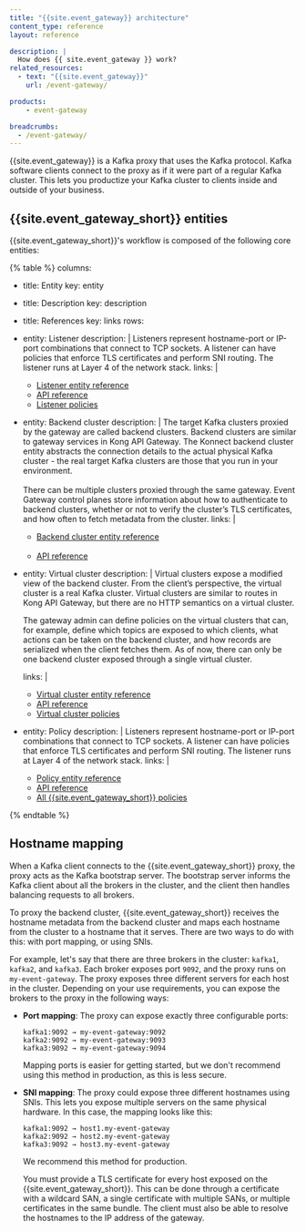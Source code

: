 ```yaml
---
title: "{{site.event_gateway}} architecture"
content_type: reference
layout: reference

description: |
  How does {{ site.event_gateway }} work?
related_resources:
  - text: "{{site.event_gateway}}"
    url: /event-gateway/

products:
    - event-gateway

breadcrumbs:
  - /event-gateway/
---
```


{{site.event_gateway}} is a Kafka proxy that uses the Kafka protocol. 
Kafka software clients connect to the proxy as if it were part of a regular Kafka cluster. 
This lets you productize your Kafka cluster to clients inside and outside of your business.

## {{site.event_gateway_short}} entities

{{site.event_gateway_short}}'s workflow is composed of the following core entities:

{% table %}
columns:
  - title: Entity
    key: entity
  - title: Description
    key: description
  - title: References
    key: links
rows:
  - entity: Listener
    description: |
      Listeners represent hostname-port or IP-port combinations that connect to TCP sockets. 
      A listener can have policies that enforce TLS certificates and perform SNI routing. 
      The listener runs at Layer 4 of the network stack.
    links: |
      * [Listener entity reference](/event-gateway/entities/listener/)
      * [API reference](/api/knep/)
      * [Listener policies](/event-gateway/policies/?policy-target=listener)
  - entity: Backend cluster
    description: |
      The target Kafka clusters proxied by the gateway are called backend clusters. Backend clusters are similar to gateway services in Kong API Gateway. The Konnect backend cluster entity abstracts the connection details to the actual physical Kafka cluster - the real target Kafka clusters are those that you run in your environment.
      <br><br>
      There can be multiple clusters proxied through the same gateway. Event Gateway control planes store information about how to authenticate to backend clusters, whether or not to verify the cluster’s TLS certificates, and how often to fetch metadata from the cluster. 
    links: |
      * [Backend cluster entity reference](/event-gateway/entities/backend-cluster/) <br><br>
      * [API reference](/api/knep/)
  - entity: Virtual cluster
    description: |
      Virtual clusters expose a modified view of the backend cluster. From the client’s perspective, the virtual cluster is a real Kafka cluster. Virtual clusters are similar to routes in Kong API Gateway, but there are no HTTP semantics on a virtual cluster.

      The gateway admin can define policies on the virtual clusters that can, for example, define which topics are exposed to which clients, what actions can be taken on the backend cluster, and how records are serialized when the client fetches them. As of now, there can only be one backend cluster exposed through a single virtual cluster.

    links: |
      * [Virtual cluster entity reference](/event-gateway/entities/virtual-cluster/)
      * [API reference](/api/knep/)
      * [Virtual cluster policies](/event-gateway/policies/?policy-target=virtual-cluster)
  - entity: Policy
    description: |
      Listeners represent hostname-port or IP-port combinations that connect to TCP sockets. 
      A listener can have policies that enforce TLS certificates and perform SNI routing. 
      The listener runs at Layer 4 of the network stack.
    links: |
      * [Policy entity reference](/event-gateway/entities/policy/)
      * [API reference](/api/knep/)
      * [All {{site.event_gateway_short}} policies](/event-gateway/policies/)

{% endtable %}

## Hostname mapping

When a Kafka client connects to the {{site.event_gateway_short}} proxy, the proxy acts as the Kafka bootstrap server. 
The bootstrap server informs the Kafka client about all the brokers in the cluster, and the client then handles balancing requests to all brokers.

To proxy the backend cluster, {{site.event_gateway_short}} receives the hostname metadata from the backend cluster and maps each hostname from the cluster to a hostname that it serves. There are two ways to do with this: with port mapping, or using SNIs.

For example, let's say that there are three brokers in the cluster: `kafka1`, `kafka2`, and `kafka3`.
Each broker exposes port `9092`, and the proxy runs on `my-event-gateway`. 
The proxy exposes three different servers for each host in the cluster. Depending on your use requirements, you can expose the brokers to the proxy in the following ways:

* **Port mapping**: The proxy can expose exactly three configurable ports: 

  ```
  kafka1:9092 → my-event-gateway:9092
  kafka2:9092 → my-event-gateway:9093
  kafka3:9092 → my-event-gateway:9094
  ```

  Mapping ports is easier for getting started, but we don't recommend using this method in production, as this is less secure.

* **SNI mapping**: The proxy could expose three different hostnames using SNIs. 
This lets you expose multiple servers on the same physical hardware. In this case, the mapping looks like this:
  
  ```
  kafka1:9092 → host1.my-event-gateway
  kafka2:9092 → host2.my-event-gateway
  kafka3:9092 → host3.my-event-gateway
  ```

  We recommend this method for production.

  You must provide a TLS certificate for every host exposed on the {{site.event_gateway_short}}. 
  This can be done through a certificate with a wildcard SAN, a single certificate with multiple SANs, or multiple certificates in the same bundle. 
  The client must also be able to resolve the hostnames to the IP address of the gateway.